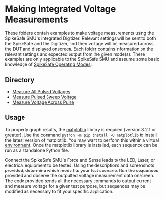 # Making Integrated Voltage Measurements

These folders contain examples to make voltage measurements using the SpikeSafe SMU's integrated Digitizer. Relevant settings will be sent to both the SpikeSafe and the Digitizer, and then voltage will be measured across the DUT and displayed onscreen. Each folder contains information on the relevant settings and expected output from the given mode(s). These examples are only applicable to the SpikeSafe SMU and assume some basic knowledge of [SpikeSafe Operating Modes](../run_spikesafe_operating_modes).

## Directory
- [Measure All Pulsed Voltages](measure_all_pulsed_voltages)
- [Measure Pulsed Sweep Voltage](measure_pulsed_sweep_voltage)
- [Measure Voltage Across Pulse](measure_voltage_across_pulse)

## Usage

To properly graph results, the [matplotlib](https://matplotlib.org/) library is required (version 3.2.1 or greater). Use the command `python -m pip install -U matplotlib` to install the latest version of matplotlib. You may want to perform this within a [virtual environment](https://docs.python.org/3/tutorial/venv.html). Once the matplotlib library is installed, each sequence can be run as a standalone Python file.

Connect the SpikeSafe SMU's Force and Sense leads to the LED, Laser, or electrical equipment to be tested. Using the descriptions and screenshots provided, determine which mode fits your test scenario. Run the sequences provided and observe the outputted voltage measurement data onscreen. The code provided sends all the necessary commands to output current and measure voltage for a given test purpose, but sequences may be modified as necessary to fit your specific application.
